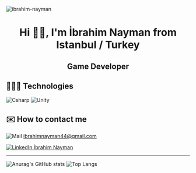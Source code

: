 <p align="left"> <img src="https://komarev.com/ghpvc/?username=ibrahim-nayman" alt="ibrahim-nayman" /> </p>
<h1 align="center">Hi 👋🏻, I'm İbrahim Nayman from Istanbul / Turkey
<h2 align="center">Game Developer
  
## 👨🏻‍💻 Technologies

![Csharp](https://i.ibb.co/fQHDQRp/Background.png)
![Unity](https://i.ibb.co/qCnfWw9/Background-1.png)


## ✉️ How to contact me

![Mail](https://i.ibb.co/wYK4D81/iconfinder-6296671-microsoft-office-office365-outlook-icon-32px.png)
<a href="mailto:ibrahimnayman44@gmail.com"> ibrahimnayman44@gmail.com </a>

[![LinkedIn](https://i.ibb.co/3fHd1cc/linkedin-socialnetwork-17441.png) İbrahim Nayman](https://www.linkedin.com/in/ibrahim-nayman/)

----

![Anurag's GitHub stats](https://github-readme-stats.vercel.app/api?username=ibrahim-nayman&show_icons=true&theme=radical)
![Top Langs](https://github-readme-stats.vercel.app/api/top-langs/?username=ibrahim-nayman&show_icons=true&theme=radical)

<!--
Here are some ideas to get you started:

- 🔭 I’m currently working on ...
- 🌱 I’m currently learning ...
- 👯 I’m looking to collaborate on ...
- 🤔 I’m looking for help with ...
- 💬 Ask me about ...
- 📫 How to reach me: ...
- 😄 Pronouns: ...
- ⚡ Fun fact: ...
-->
